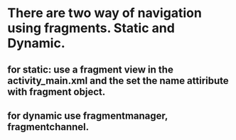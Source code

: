 <H1> There are two way of navigation using  fragments. Static and Dynamic. </br>
<H2> for static:  use a fragment view in the activity_main.xml and the set the name attiribute with fragment object.  </H2>
<H2> for dynamic use fragmentmanager, fragmentchannel. </H2>
